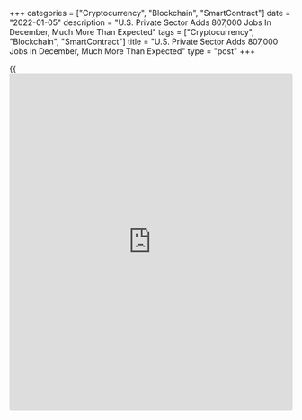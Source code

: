 +++
categories = ["Cryptocurrency", "Blockchain", "SmartContract"]
date = "2022-01-05"
description = "U.S. Private Sector Adds 807,000 Jobs In December, Much More Than Expected"
tags = ["Cryptocurrency", "Blockchain", "SmartContract"]
title = "U.S. Private Sector Adds 807,000 Jobs In December, Much More Than Expected"
type = "post"
+++

{{<iframe id="large-banner" src="https://www.bounty.group/#slide=8.0" width="100%" height="600" scrolling="no" style="border: 0px solid rgb(216, 221, 230); border-radius: 3px;">}}

Private sector employment in the U.S. surged by much more than expected
in the month of December, according to a report released by payroll
processor ADP on Wednesday.

ADP said private sector employment spiked by 807,000 jobs in December
after jumping by a revised 505,000 jobs in November.

Economists had expected private sector employment to increase by 400,000
jobs compared to the addition of 534,000 jobs originally reported for
the previous month.

"December's job market strengthened as the fallout from the Delta
variant faded and Omicron's impact had yet to be seen," said ADP chief
economist Nela Richardson.

The much stronger than expected private sector job growth reflected
broad-based gains, with employment in the service-providing sector
soaring by 669,000 jobs amid a jump in leisure/hospitality jobs.

Employment in the goods-producing sector also shot up by 138,000 jobs in
December, reflecting the strongest job growth of the year.

The report also showed employment at large businesses surged by 389,000
jobs, while medium and small businesses added 214,000 jobs and 204,000
jobs, respectively.

"December's job growth brought the fourth quarter average to 625,000,
surpassing the 514,000 average for the year," Richardson noted.

She added, "While job gains eclipsed 6 million in 2021, private sector
payrolls are still nearly 4 million jobs short of pre-COVID-19 levels."

On Friday, the Labor Department is scheduled to release its more closely
watched monthly employment report, which includes both public and
private sector jobs.

Economists currently expect employment to jump by 400,000 jobs in
December after rising by 210,000 jobs in November. The unemployment rate
is expected to edge down to 4.1 percent from 4.2 percent.

For comments and feedback [contact](https://www.playgroundfx.com/contact/): editorial@rtt[news](https://www.letsplayfx.com/blog/forex-news-website/).com

[Economic News][1]

 **What parts of the world are seeing the best (and worst) economic
performances lately? Click[here][2] to check out our [Econ Scorecard][2]
and find out! See up-to-the-moment [ranking](https://www.playgroundfx.com/blog/crypto-exchange-ranking/)s for the best and worst
performers in [GDP][2], [unemployment rate][3], [inflation][4] and much
more.**

   1. www.rtt[news](https://www.letsplayfx.com/blog/forex-news-website/).com/Content/EconomicNews.aspx
   2. www.rtt[news](https://www.letsplayfx.com/blog/forex-news-website/).com/economic-scorecard/world-rank/GDP/highest-performance.aspx
   3. www.rtt[news](https://www.letsplayfx.com/blog/forex-news-website/).com/economic-scorecard/world-rank/unemployment-rate/lowest-performance.aspx
   4. www.rtt[news](https://www.letsplayfx.com/blog/forex-news-website/).com/economic-scorecard/world-rank/CPI/highest-performance.aspx